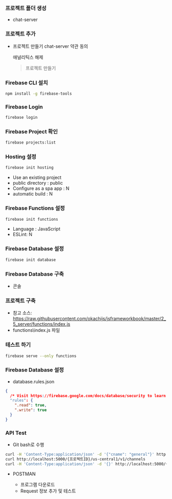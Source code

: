 ### 프로젝트 폴더 생성

- chat-server

### 프로젝트 추가

- 프로젝트 만들기
  chat-server
  약관 동의

  애널리틱스 해제

  > 프로젝트 만들기

### Firebase CLI 설치

```bash
npm install -g firebase-tools
```

### Firebase Login

```bash
firebase login
```

### Firebase Project 확인

```bash
firebase projects:list
```

### Hosting 설정

```bash
firebase init hosting
```

- Use an existing project
- public directory : public
- Configure as a spa app : N
- automatic build : N

### Firebase Functions 설정

```bash
firebase init functions
```

- Language : JavaScript
- ESLint: N

### Firebase Database 설정

```bash
firebase init database
```

### Firebase Database 구축

- 콘솔

### 프로젝트 구축

- 참고 소스: https://raw.githubusercontent.com/okachijs/jsframeworkbook/master/2_5_server/functions/index.js
- functions\index.js 파일

### 테스트 하기

```bash
firebase serve --only functions
```

### Firebase Database 설정

- database.rules.json

```json
{
  /* Visit https://firebase.google.com/docs/database/security to learn more about security rules. */
  "rules": {
    ".read": true,
    ".write": true
  }
}
```

### API Test

- Git bash로 수행

```bash
curl -H 'Content-Type:application/json' -d '{"cname": "general"}' http://localhost:5000/{프로젝트ID}/us-central1/v1/channels
curl http://localhost:5000/{프로젝트ID}/us-central1/v1/channels
curl -H 'Content-Type:application/json' -d '{}' http://localhost:5000/{프로젝트ID}/us-central1/v1/reset
```

- POSTMAN

  - 프로그램 다운로드
  - Request 정보 추가 및 테스트
